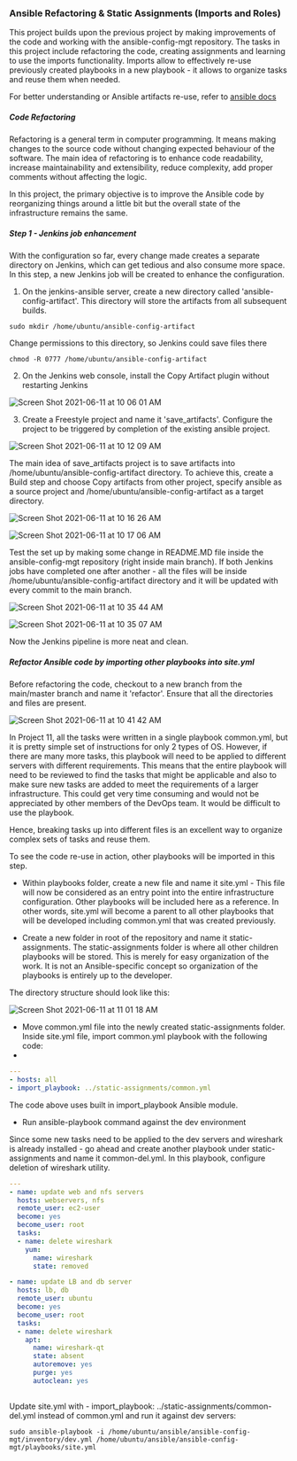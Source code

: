 
### Ansible Refactoring & Static Assignments (Imports and Roles)

This project builds upon the previous project by making improvements of the code and working with the ansible-config-mgt repository. The tasks in this project include refactoring the code, creating assignments and learning to use the imports functionality. Imports allow to effectively re-use previously created playbooks in a new playbook - it allows to organize tasks and reuse them when needed.

For better understanding or Ansible artifacts re-use, refer to [ansible docs](https://docs.ansible.com/ansible/latest/user_guide/playbooks_reuse.html)

##### Code Refactoring

Refactoring is a general term in computer programming. It means making changes to the source code without changing expected behaviour of the software. The main idea of refactoring is to enhance code readability, increase maintainability and extensibility, reduce complexity, add proper comments without affecting the logic.

In this project, the primary objective is to improve the Ansible code by reorganizing things around a little bit but the overall state of the infrastructure remains the same.

##### Step 1 - Jenkins job enhancement

With the configuration so far, every change made creates a separate directory on Jenkins, which can get tedious and also consume more space. 
In this step, a new Jenkins job will be created to enhance the configuration.

1. On the jenkins-ansible server, create a new directory called 'ansible-config-artifact'. This directory will store the artifacts from all subsequent builds. 
```
sudo mkdir /home/ubuntu/ansible-config-artifact
```
Change permissions to this directory, so Jenkins could save files there 
```
chmod -R 0777 /home/ubuntu/ansible-config-artifact
```
2. On the Jenkins web console, install the Copy Artifact plugin without restarting Jenkins

![Screen Shot 2021-06-11 at 10 06 01 AM](https://user-images.githubusercontent.com/44268796/121699263-c5f7ea80-ca9c-11eb-9a25-80a315525965.png)

3. Create a Freestyle project and name it 'save_artifacts'. Configure the project to be triggered by completion of the existing ansible project.

![Screen Shot 2021-06-11 at 10 12 09 AM](https://user-images.githubusercontent.com/44268796/121700024-7cf46600-ca9d-11eb-9c69-d2b476329af7.png)

The main idea of save_artifacts project is to save artifacts into /home/ubuntu/ansible-config-artifact directory. To achieve this, create a Build step and choose Copy artifacts from other project, specify ansible as a source project and /home/ubuntu/ansible-config-artifact as a target directory.


![Screen Shot 2021-06-11 at 10 16 26 AM](https://user-images.githubusercontent.com/44268796/121700616-16237c80-ca9e-11eb-81b2-45425eb12a39.png)


![Screen Shot 2021-06-11 at 10 17 06 AM](https://user-images.githubusercontent.com/44268796/121700722-2f2c2d80-ca9e-11eb-8f95-c2868f3db096.png)

Test the set up by making some change in README.MD file inside the ansible-config-mgt repository (right inside main branch).
If both Jenkins jobs have completed one after another - all the files will be inside /home/ubuntu/ansible-config-artifact directory and it will be updated with every commit to the main branch.

![Screen Shot 2021-06-11 at 10 35 44 AM](https://user-images.githubusercontent.com/44268796/121703419-cbefca80-caa0-11eb-90a0-e6d1a478710c.png)

![Screen Shot 2021-06-11 at 10 35 07 AM](https://user-images.githubusercontent.com/44268796/121703327-b37fb000-caa0-11eb-8773-045a3be1825b.png)

Now the Jenkins pipeline is more neat and clean.

##### Refactor Ansible code by importing other playbooks into site.yml

Before refactoring the code, checkout to a new branch from the main/master branch and name it 'refactor'. Ensure that all the directories and files are present.

![Screen Shot 2021-06-11 at 10 41 42 AM](https://user-images.githubusercontent.com/44268796/121704284-9eefe780-caa1-11eb-9021-bab17a892859.png)

In Project 11, all the tasks were written in a single playbook common.yml, but it is pretty simple set of instructions for only 2 types of OS. However, if there are many more tasks, this playbook will need to be applied to different servers with different requirements. This means that the entire playbook will need to be reviewed to find the tasks that might be applicable and also to make sure new tasks are added to meet the requirements of a larger infrastructure. This could get very time consuming and would not be appreciated by other members of the DevOps team. It would be difficult to use the playbook.

Hence, breaking tasks up into different files is an excellent way to organize complex sets of tasks and reuse them.

To see the code re-use in action, other playbooks will be imported in this step.

- Within playbooks folder, create a new file and name it site.yml - This file will now be considered as an entry point into the entire infrastructure configuration. Other playbooks will be included here as a reference. In other words, site.yml will become a parent to all other playbooks that will be developed including common.yml that was created previously. 

- Create a new folder in root of the repository and name it static-assignments. The static-assignments folder is where all other children playbooks will be stored. This is merely for easy organization of the work. It is not an Ansible-specific concept so organization of the playbooks is entirely up to the developer.

The directory structure should look like this:


![Screen Shot 2021-06-11 at 11 01 18 AM](https://user-images.githubusercontent.com/44268796/121707235-5be34380-caa4-11eb-9492-fef97f6f5649.png)

- Move common.yml file into the newly created static-assignments folder. Inside site.yml file, import common.yml playbook with the following code:
- 
```yml
---
- hosts: all
- import_playbook: ../static-assignments/common.yml
```

The code above uses built in import_playbook Ansible module.

- Run ansible-playbook command against the dev environment

Since some new tasks need to be applied to the dev servers and wireshark is already installed - go ahead and create another playbook under static-assignments and name it common-del.yml. In this playbook, configure deletion of wireshark utility.

```yml
---
- name: update web and nfs servers
  hosts: webservers, nfs
  remote_user: ec2-user
  become: yes
  become_user: root
  tasks:
  - name: delete wireshark
    yum:
      name: wireshark
      state: removed

- name: update LB and db server
  hosts: lb, db
  remote_user: ubuntu
  become: yes
  become_user: root
  tasks:
  - name: delete wireshark
    apt:
      name: wireshark-qt
      state: absent
      autoremove: yes
      purge: yes
      autoclean: yes
      
 ```

Update site.yml with - import_playbook: ../static-assignments/common-del.yml instead of common.yml and run it against dev servers:

```
sudo ansible-playbook -i /home/ubuntu/ansible/ansible-config-mgt/inventory/dev.yml /home/ubuntu/ansible/ansible-config-mgt/playbooks/site.yml
```

























